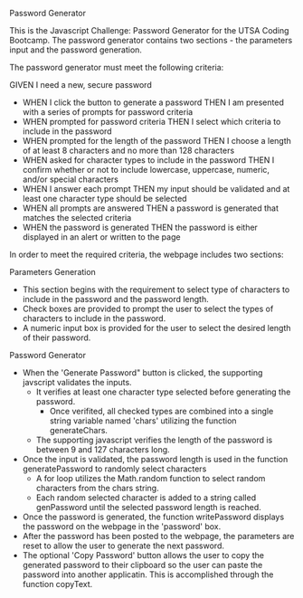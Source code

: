 Password Generator

This is the Javascript Challenge: Password Generator for the UTSA Coding Bootcamp.  The password generator contains two sections - the parameters input and the password generation.

The password generator must meet the following criteria:

GIVEN I need a new, secure password
* WHEN I click the button to generate a password THEN I am presented with a series of prompts for password criteria
* WHEN prompted for password criteria THEN I select which criteria to include in the password
* WHEN prompted for the length of the password THEN I choose a length of at least 8 characters and no more than 128 characters
* WHEN asked for character types to include in the password THEN I confirm whether or not to include lowercase, uppercase, numeric, and/or special characters
* WHEN I answer each prompt THEN my input should be validated and at least one character type should be selected
* WHEN all prompts are answered THEN a password is generated that matches the selected criteria
* WHEN the password is generated THEN the password is either displayed in an alert or written to the page

In order to meet the required criteria, the webpage includes two sections:

Parameters Generation
- This section begins with the requirement to select type of characters to include in the password and the password length.
- Check boxes are provided to prompt the user to select the types of characters to include in the password.
- A numeric input box is provided for the user to select the desired length of their password.

Password Generator
- When the 'Generate Password" button is clicked, the supporting javscript validates the inputs.
  - It verifies at least one character type selected before generating the password.
    - Once verifited, all checked types are combined into a single string variable named 'chars' utilizing the function generateChars.  
  - The supporting javascript verifies the length of the password is between 9 and 127 characters long.
- Once the input is validated, the password length is used in the function generatePassword to randomly select characters
  - A for loop utilizes the Math.random function to select random characters from the chars string.
  - Each random selected character is added to a string called genPassword until the selected password length is reached. 
- Once the password is generated, the function writePassword displays the password on the webpage in the 'password' box.
- After the password has been posted to the webpage, the parameters are reset to allow the user to generate the next password.
- The optional 'Copy Password' button allows the user to copy the generated password to their clipboard so the user can paste the password into another applicatin.  This is accomplished through the function copyText.